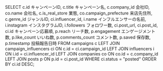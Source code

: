 SELECT c.id キャンペーンID,
       c.title キャンペーン名,
       c.company_id 会社ID,
       co.name 会社名,
       c.is_real_store 業態,
       co.campaign_prefecture 来店先住所,
       c.genre_id ジャンルID,
       ci.influencer_id,
       i.name インフルエンサーの名前,
       i.instagram インスタグラムID,
       i.followers フォロワー数,
       ci.post_url,
       ci.post_id,
       ci.id キャンペーン応募順,
       p.reach リーチ数,
       p.engagement エンゲージメント数,
       p.like_count いいね数,
       p.comments_count コメント数,
       p.saved 保存数,
       p.timestamp 投稿報告日時
FROM campaigns c
LEFT JOIN campaign_influencers ci ON c.id = ci.campaign_id
LEFT JOIN influencers i ON i.id = ci.influencer_id
LEFT JOIN companies co ON co.id = c.company_id
LEFT JOIN posts p ON p.id = ci.post_id
WHERE ci.status = "posted"
ORDER BY ci.id DESC;